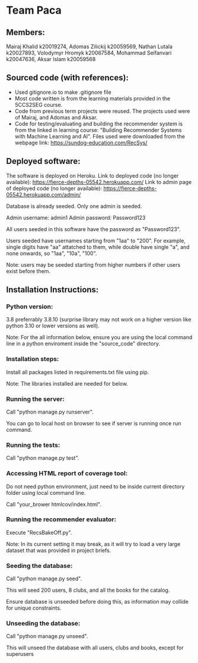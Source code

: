 # Team Paca

## Members:

Mairaj Khalid k20019274,
Adomas Zilickij k20059569,
Nathan Lutala k20027893,
Volodymyr Hromyk k20067584,
Mohammad Seifanvari k20047636,
Aksar Islam k20059568

## Sourced code (with references):

- Used gitignore.io to make .gitignore file
- Most code written is from the learning materials provided in the 5CCS2SEG course.
- Code from previous term projects were reused. The projects used were of Mairaj, and Adomas and Aksar.
- Code for testing/evaluating and building the recommender system is from the linked in learning course:
  "Building Recommender Systems with Machine Learning and AI".
  Files used were downloaded from the webpage link:
  https://sundog-education.com/RecSys/

## Deployed software:

The software is deployed on Heroku.
Link to deployed code (no longer available): https://fierce-depths-05542.herokuapp.com/
Link to admin page of deployed code (no longer available): https://fierce-depths-05542.herokuapp.com/admin/

Database is already seeded.
Only one admin is seeded.

Admin username: admin1
Admin password: Password123

All users seeded in this software have the password as "Password123".

Users seeded have usernames starting from "1aa" to "200".
For example, single digits have "aa" attatched to them, while double have single "a",
and none onwards, so "1aa", "10a", "100".

Note: users may be seeded starting from higher numbers if other users exist before them.

## Installation Instructions:

### Python version:

3.8 preferrably 3.8.10 (surprise library may not work on a higher version like python 3.10 or lower versions as well).

Note: For the all information below, ensure you are using the local command line in a python enviroment inside the "source_code" directory.

### Installation steps:

Install all packages listed in requirements.txt file using pip.

Note: The libraries installed are needed for below.

### Running the server:

Call "python manage.py runserver".

You can go to local host on browser to see if server is running once run command.

### Running the tests:

Call "python manage.py test".

### Accessing HTML report of coverage tool:

Do not need python environment, just need to be inside current directory folder using local command line.

Call "your_brower htmlcov/index.html".

### Running the recommender evaluator:

Execute "RecsBakeOff.py".

Note: In its current setting it may break, as it will try to load a very large dataset that was provided in project briefs.

### Seeding the database:

Call "python manage.py seed".

This will seed 200 users, 8 clubs, and all the books for the catalog.

Ensure database is unseeded before doing this, as information may collide for unique constraints.

### Unseeding the database:

Call "python manage.py unseed".

This will unseed the database with all users, clubs and books, except for superusers
